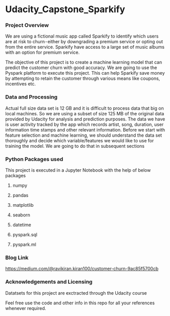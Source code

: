 # Udacity_Capstone_Sparkify

### Project Overview

We are using a fictional music app called Sparkify to identify which users are at risk to churn - either by downgrading a premium service or opting out from the entire service. Sparkify have access to a large set of music albums with an option for premium service. 


The objective of this project is to create a machine learning model that can predict the customer churn with good accuracy. We are going to use the Pyspark platform to execute this project. This can help Sparkify save money by attempting to retain the customer through various means like coupons, incentives etc.


### Data and Processing


Actual full size data set is 12 GB and it is difficult to process data that big on local machines. So we are using a subset of size 125 MB of the original data provided by Udacity for analysis and prediction purposes. The data we have is user activity tracked by the app which records artist, song, duration, user information time stamps and other relevant information. Before we start with feature selection and machine learning, we should understand the data set thoroughly and decide which variable/features we would like to use for training the model. We are going to do that in subsequent sections

### Python Packages used

This project is executed in a Jupyter Notebook with the help of below packages

1. numpy

2. pandas

3. matplotlib

4. seaborn

5. datetime

6. pyspark.sql

7. pyspark.ml

### Blog Link

https://medium.com/@ravikiran.kiran100/customer-churn-9ac85f5700cb


### Acknowledgements and Licensing

Datatsets for this project are exctracted through the Udacity course

Feel free use the code and other info in this repo for all your references whenever required.
